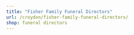 ```yaml
---
title: "Fisher Family Funeral Directors"
url: /croydon/fisher-family-funeral-directors/
shop: funeral directors
---
```

